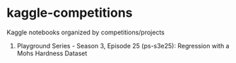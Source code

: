 # kaggle-competitions
Kaggle notebooks organized by competitions/projects

1. Playground Series - Season 3, Episode 25 (ps-s3e25): Regression with a Mohs Hardness Dataset
